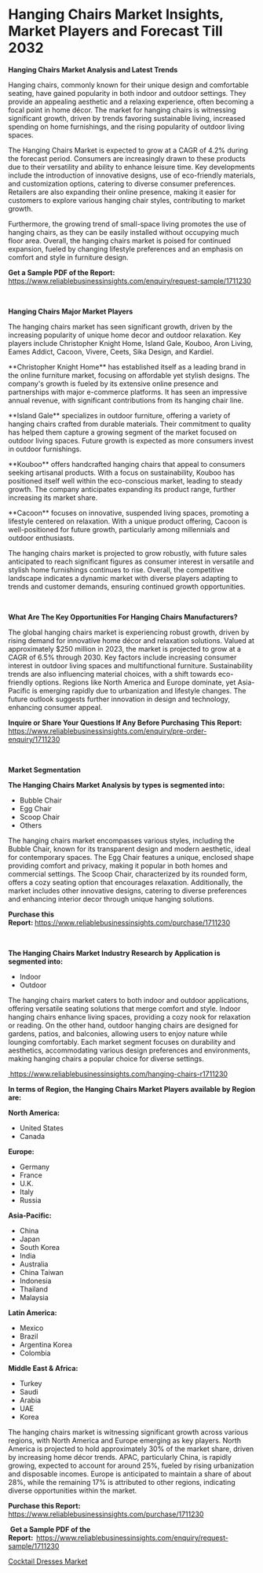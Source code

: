 <p><h1>Hanging Chairs Market Insights, Market Players and Forecast Till 2032</h1></p><p><strong>Hanging Chairs Market Analysis and Latest Trends</strong></p>
<p><p>Hanging chairs, commonly known for their unique design and comfortable seating, have gained popularity in both indoor and outdoor settings. They provide an appealing aesthetic and a relaxing experience, often becoming a focal point in home décor. The market for hanging chairs is witnessing significant growth, driven by trends favoring sustainable living, increased spending on home furnishings, and the rising popularity of outdoor living spaces.</p><p>The Hanging Chairs Market is expected to grow at a CAGR of 4.2% during the forecast period. Consumers are increasingly drawn to these products due to their versatility and ability to enhance leisure time. Key developments include the introduction of innovative designs, use of eco-friendly materials, and customization options, catering to diverse consumer preferences. Retailers are also expanding their online presence, making it easier for customers to explore various hanging chair styles, contributing to market growth.</p><p>Furthermore, the growing trend of small-space living promotes the use of hanging chairs, as they can be easily installed without occupying much floor area. Overall, the hanging chairs market is poised for continued expansion, fueled by changing lifestyle preferences and an emphasis on comfort and style in furniture design.</p></p>
<p><strong>Get a Sample PDF of the Report:&nbsp;</strong> <a href="https://www.reliablebusinessinsights.com/enquiry/request-sample/1711230?utm_campaign=1837&utm_medium=2&utm_source=Github&utm_content=ia&utm_term=10012025&utm_id=hanging-chairs">https://www.reliablebusinessinsights.com/enquiry/request-sample/1711230</a></p>
<p>&nbsp;</p>
<p><strong>Hanging Chairs Major Market Players</strong></p>
<p><p>The hanging chairs market has seen significant growth, driven by the increasing popularity of unique home decor and outdoor relaxation. Key players include Christopher Knight Home, Island Gale, Kouboo, Aron Living, Eames Addict, Cacoon, Vivere, Ceets, Sika Design, and Kardiel.</p><p>**Christopher Knight Home** has established itself as a leading brand in the online furniture market, focusing on affordable yet stylish designs. The company's growth is fueled by its extensive online presence and partnerships with major e-commerce platforms. It has seen an impressive annual revenue, with significant contributions from its hanging chair line.</p><p>**Island Gale** specializes in outdoor furniture, offering a variety of hanging chairs crafted from durable materials. Their commitment to quality has helped them capture a growing segment of the market focused on outdoor living spaces. Future growth is expected as more consumers invest in outdoor furnishings.</p><p>**Kouboo** offers handcrafted hanging chairs that appeal to consumers seeking artisanal products. With a focus on sustainability, Kouboo has positioned itself well within the eco-conscious market, leading to steady growth. The company anticipates expanding its product range, further increasing its market share.</p><p>**Cacoon** focuses on innovative, suspended living spaces, promoting a lifestyle centered on relaxation. With a unique product offering, Cacoon is well-positioned for future growth, particularly among millennials and outdoor enthusiasts.</p><p>The hanging chairs market is projected to grow robustly, with future sales anticipated to reach significant figures as consumer interest in versatile and stylish home furnishings continues to rise. Overall, the competitive landscape indicates a dynamic market with diverse players adapting to trends and customer demands, ensuring continued growth opportunities.</p></p>
<p>&nbsp;</p>
<p><strong>What Are The Key Opportunities For Hanging Chairs Manufacturers?</strong></p>
<p><p>The global hanging chairs market is experiencing robust growth, driven by rising demand for innovative home décor and relaxation solutions. Valued at approximately $250 million in 2023, the market is projected to grow at a CAGR of 6.5% through 2030. Key factors include increasing consumer interest in outdoor living spaces and multifunctional furniture. Sustainability trends are also influencing material choices, with a shift towards eco-friendly options. Regions like North America and Europe dominate, yet Asia-Pacific is emerging rapidly due to urbanization and lifestyle changes. The future outlook suggests further innovation in design and technology, enhancing consumer appeal.</p></p>
<p><strong>Inquire or Share Your Questions If Any Before Purchasing This Report:</strong> <a href="https://www.reliablebusinessinsights.com/enquiry/pre-order-enquiry/1711230?utm_campaign=1837&utm_medium=2&utm_source=Github&utm_content=ia&utm_term=10012025&utm_id=hanging-chairs">https://www.reliablebusinessinsights.com/enquiry/pre-order-enquiry/1711230</a></p>
<p>&nbsp;</p>
<p><strong>Market Segmentation</strong></p>
<p><strong>The Hanging Chairs Market Analysis by types is segmented into:</strong></p>
<p><ul><li>Bubble Chair</li><li>Egg Chair</li><li>Scoop Chair</li><li>Others</li></ul></p>
<p><p>The hanging chairs market encompasses various styles, including the Bubble Chair, known for its transparent design and modern aesthetic, ideal for contemporary spaces. The Egg Chair features a unique, enclosed shape providing comfort and privacy, making it popular in both homes and commercial settings. The Scoop Chair, characterized by its rounded form, offers a cozy seating option that encourages relaxation. Additionally, the market includes other innovative designs, catering to diverse preferences and enhancing interior decor through unique hanging solutions.</p></p>
<p><strong>Purchase this Report:&nbsp;</strong><a href="https://www.reliablebusinessinsights.com/purchase/1711230?utm_campaign=1837&utm_medium=2&utm_source=Github&utm_content=ia&utm_term=10012025&utm_id=hanging-chairs">https://www.reliablebusinessinsights.com/purchase/1711230</a></p>
<p>&nbsp;</p>
<p><strong>The Hanging Chairs Market Industry Research by Application is segmented into:</strong></p>
<p><ul><li>Indoor</li><li>Outdoor</li></ul></p>
<p><p>The hanging chairs market caters to both indoor and outdoor applications, offering versatile seating solutions that merge comfort and style. Indoor hanging chairs enhance living spaces, providing a cozy nook for relaxation or reading. On the other hand, outdoor hanging chairs are designed for gardens, patios, and balconies, allowing users to enjoy nature while lounging comfortably. Each market segment focuses on durability and aesthetics, accommodating various design preferences and environments, making hanging chairs a popular choice for diverse settings.</p></p>
<p><a href="https://www.reliablebusinessinsights.com/hanging-chairs-r1711230?utm_campaign=1837&utm_medium=2&utm_source=Github&utm_content=ia&utm_term=10012025&utm_id=hanging-chairs">&nbsp;https://www.reliablebusinessinsights.com/hanging-chairs-r1711230</a></p>
<p><strong>In terms of Region, the Hanging Chairs Market Players available by Region are:</strong></p>
<p>
    <p> <strong> North America: </strong>
        <ul>
            <li>United States</li>
            <li>Canada</li>
        </ul>
        </p> 
    <p> <strong> Europe: </strong>
        <ul>
            <li>Germany</li>
            <li>France</li>
            <li>U.K.</li>
            <li>Italy</li>
            <li>Russia</li>
        </ul>
        </p> 
    <p> <strong> Asia-Pacific: </strong>
        <ul>
            <li>China</li>
            <li>Japan</li>
            <li>South Korea</li>
            <li>India</li>
            <li>Australia</li>
            <li>China Taiwan</li>
            <li>Indonesia</li>
            <li>Thailand</li>
            <li>Malaysia</li>
        </ul>
        </p> 
    <p> <strong> Latin America: </strong>
        <ul>
            <li>Mexico</li>
            <li>Brazil</li>
            <li>Argentina Korea</li>
            <li>Colombia</li>
        </ul>
        </p> 
    <p> <strong> Middle East & Africa: </strong>
        <ul>
            <li>Turkey</li>
            <li>Saudi</li>
            <li>Arabia</li>
            <li>UAE</li>
            <li>Korea</li>
        </ul>
    </p>
    </p>
<p><p>The hanging chairs market is witnessing significant growth across various regions, with North America and Europe emerging as key players. North America is projected to hold approximately 30% of the market share, driven by increasing home décor trends. APAC, particularly China, is rapidly growing, expected to account for around 25%, fueled by rising urbanization and disposable incomes. Europe is anticipated to maintain a share of about 28%, while the remaining 17% is attributed to other regions, indicating diverse opportunities within the market.</p></p>
<p><strong>Purchase this Report: </strong><a href="https://www.reliablebusinessinsights.com/purchase/1711230?utm_campaign=1837&utm_medium=2&utm_source=Github&utm_content=ia&utm_term=10012025&utm_id=hanging-chairs">https://www.reliablebusinessinsights.com/purchase/1711230</a></p>
<p>&nbsp;<strong>Get a Sample PDF of the Report:&nbsp;&nbsp;</strong><a href="https://www.reliablebusinessinsights.com/enquiry/request-sample/1711230?utm_campaign=1837&utm_medium=2&utm_source=Github&utm_content=ia&utm_term=10012025&utm_id=hanging-chairs">https://www.reliablebusinessinsights.com/enquiry/request-sample/1711230</a></p>
<p><strong></strong></p>
<p><p><a href="https://github.com/oslieselotte2192/Market-Research-Report-List-1/blob/main/cocktail-dresses-market.md?utm_campaign=1837&utm_medium=2&utm_source=Github&utm_content=ia&utm_term=10012025&utm_id=hanging-chairs">Cocktail Dresses Market</a></p></p>